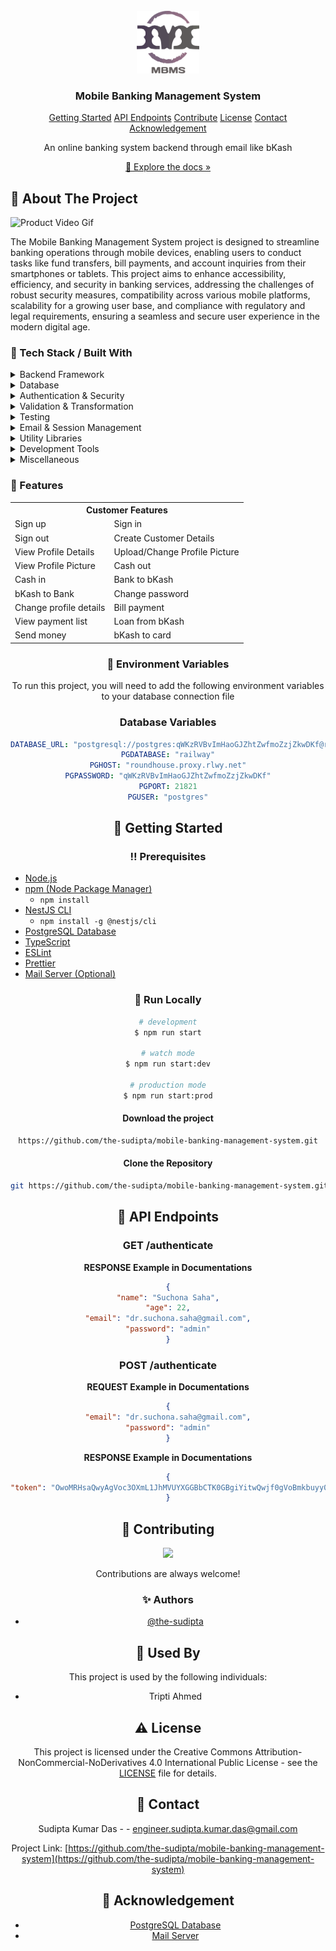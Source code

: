 <br/>
<div align="center">
<a href="#">
<img src="https://raw.githubusercontent.com/the-sudipta/mobile-banking-management-system/main/DOCUMENTATIONS/images/Mobile%20Banking%20Management%20System.png" alt="Logo" width="100" height="100">
</a>
<h3 align="center">Mobile Banking Management System</h3>





<p align="center">
  <a href="#toolbox-getting-started">Getting Started</a> 
  <a href="#pushpin-api-endpoints">API Endpoints</a>
  <a href="#wave-contributing">Contribute</a>
  <a href="#warning-license">License</a>
  <a href="#handshake-contact">Contact</a>
  <a href="#gem-acknowledgement">Acknowledgement</a>
</p>


<p align="center">
An online banking system backend through email like bKash
<br/>
<p align="center">
  <a href="https://github.com/the-sudipta/mobile-banking-management-system/raw/main/DOCUMENTATIONS/Project_Manual_mobile-banking-management-system.pdf" download>📱 Explore the docs »</a>
</p>

<div align="left">

## :star2: About The Project

   ![Product Video Gif](https://github.com/the-sudipta/mobile-banking-management-system/blob/main/DOCUMENTATIONS/images/Mobile%20Banking%20Management%20System%20Backend%20Demo.gif?raw=true)
   
   The Mobile Banking Management System project is designed to streamline banking operations through mobile
   devices, enabling users to conduct tasks like fund transfers, bill payments, and account inquiries from
   their smartphones or tablets. This project aims to enhance accessibility, efficiency, and security in
   banking services, addressing the challenges of robust security measures, compatibility across various
   mobile platforms, scalability for a growing user base, and compliance with regulatory and legal
   requirements, ensuring a seamless and secure user experience in the modern digital age.
   
   
   ### :hammer: Tech Stack / Built With
   
   <div align="left">
      <details> 
        <summary>Backend Framework</summary> 
        <ul>
          <li><a href="https://nestjs.com/">NestJS</a></li>
        </ul> 
      </details>
      <details> 
        <summary>Database</summary> 
        <ul>
          <li><a href="https://typeorm.io/">TypeORM</a></li>
          <li><a href="https://node-postgres.com/">pg (PostgreSQL)</a></li>
        </ul> 
      </details>
      <details> 
        <summary>Authentication & Security</summary> 
        <ul>
          <li><a href="https://www.npmjs.com/package/bcrypt">bcrypt</a></li>
          <li><a href="https://docs.nestjs.com/security/authentication">JWT (JSON Web Token) - @nestjs/jwt</a></li>
        </ul> 
      </details>
      <details> 
        <summary>Validation & Transformation</summary> 
        <ul>
          <li><a href="https://github.com/typestack/class-validator">class-validator</a></li>
          <li><a href="https://github.com/typestack/class-transformer">class-transformer</a></li>
        </ul> 
      </details>
      <details> 
        <summary>Testing</summary> 
        <ul>
          <li><a href="https://jestjs.io/">Jest</a></li>
          <li><a href="https://github.com/visionmedia/supertest">Supertest</a></li>
          <li><a href="https://kulshekhar.github.io/ts-jest/">ts-jest</a></li>
          <li><a href="https://docs.nestjs.com/fundamentals/testing">NestJS Testing - @nestjs/testing</a></li>
        </ul> 
      </details>
      <details> 
        <summary>Email & Session Management</summary> 
        <ul>
          <li><a href="https://nodemailer.com/about/">Nodemailer</a></li>
          <li><a href="https://www.npmjs.com/package/express-session">express-session</a></li>
          <li><a href="https://nestjs-modules.github.io/mailer/docs/">NestJS Mailer Module - @nestjs-modules/mailer</a></li>
        </ul> 
      </details>
      <details> 
        <summary>Utility Libraries</summary> 
        <ul>
          <li><a href="https://www.npmjs.com/package/cors">CORS</a></li>
          <li><a href="https://www.npmjs.com/package/reflect-metadata">reflect-metadata</a></li>
        </ul> 
      </details>
      <details> 
        <summary>Development Tools</summary> 
        <ul>
          <li><a href="https://prettier.io/">Prettier</a></li>
          <li><a href="https://eslint.org/">ESLint</a></li>
          <li><a href="https://www.typescriptlang.org/">TypeScript</a></li>
          <li><a href="https://www.npmjs.com/package/ts-node">ts-node</a></li>
          <li><a href="https://github.com/TypeStrong/ts-loader">ts-loader</a></li>
          <li><a href="https://www.npmjs.com/package/tsconfig-paths">tsconfig-paths</a></li>
        </ul> 
      </details>
      <details> 
        <summary>Miscellaneous</summary> 
        <ul>
          <li><a href="https://rxjs.dev/">RxJS</a></li>
          <li><a href="https://www.npmjs.com/package/source-map-support">source-map-support</a></li>
        </ul> 
      </details>
   </div>
   
   ### :dart: Features
</div>
   <div align="center">
     <table>
       <tr>
         <th colspan="2">Customer Features</th>
       </tr>
       <tr>
         <td>Sign up</td>
         <td>Sign in</td>
       </tr>
       <tr>
         <td>Sign out</td>
         <td>Create Customer Details</td>
       </tr>
       <tr>
         <td>View Profile Details</td>
         <td>Upload/Change Profile Picture</td>
       </tr>
       <tr>
         <td>View Profile Picture</td>
         <td>Cash out</td>
       </tr>
       <tr>
         <td>Cash in</td>
         <td>Bank to bKash</td>
       </tr>
       <tr>
         <td>bKash to Bank</td>
         <td>Change password</td>
       </tr>
       <tr>
         <td>Change profile details</td>
         <td>Bill payment</td>
       </tr>
       <tr>
         <td>View payment list</td>
         <td>Loan from bKash</td>
       </tr>
       <tr>
         <td>Send money</td>
         <td>bKash to card</td>
       </tr>
     </table>
   </div>



### :key: Environment Variables
To run this project, you will need to add the following environment variables to your database connection file

### Database Variables

   ```yaml
   DATABASE_URL: "postgresql://postgres:qWKzRVBvImHaoGJZhtZwfmoZzjZkwDKf@roundhouse.proxy.rlwy.net:21821/railway"
   PGDATABASE: "railway"
   PGHOST: "roundhouse.proxy.rlwy.net"
   PGPASSWORD: "qWKzRVBvImHaoGJZhtZwfmoZzjZkwDKf"
   PGPORT: 21821
   PGUSER: "postgres"

```

## :toolbox: Getting Started

### :bangbang: Prerequisites

   <div align="left">
      <ul>
        <li><a href="https://nodejs.org/en/download/">Node.js</a></li>
        <li><a href="https://nodejs.org/en/download/">npm (Node Package Manager)</a>
          <ul>
            <li><code>npm install</code></li>
          </ul>
        </li>
        <li><a href="https://docs.nestjs.com/cli/overview">NestJS CLI</a>
          <ul>
            <li><code>npm install -g @nestjs/cli</code></li>
          </ul>
        </li>
        <li><a href="https://www.postgresql.org/download/">PostgreSQL Database</a></li>
        <li><a href="https://www.typescriptlang.org/download">TypeScript</a></li>
        <li><a href="https://eslint.org/docs/user-guide/getting-started">ESLint</a></li>
        <li><a href="https://prettier.io/docs/en/install.html">Prettier</a></li>
        <li><a href="https://nodemailer.com/about/">Mail Server (Optional)</a></li>
      </ul>
   </div>

### :running: Run Locally
   ```bash
   # development
   $ npm run start
   
   # watch mode
   $ npm run start:dev
   
   # production mode
   $ npm run start:prod
   ```

#### Download the project

   ```bash
   https://github.com/the-sudipta/mobile-banking-management-system.git
   ```

#### Clone the Repository
   ```bash
   git https://github.com/the-sudipta/mobile-banking-management-system.git
   ```

## :pushpin: API Endpoints
<h3 id="get-auth-detail">GET /authenticate</h3>

**RESPONSE Example in Documentations**
   ```json
   {
   "name": "Suchona Saha",
   "age": 22,
   "email": "dr.suchona.saha@gmail.com",
   "password": "admin"
}
   ```

<h3 id="post-auth-detail">POST /authenticate</h3>

**REQUEST Example in Documentations**
   ```json
   {
   "email": "dr.suchona.saha@gmail.com",
   "password": "admin"
}
   ```

**RESPONSE Example in Documentations**
   ```json
   {
   "token": "OwoMRHsaQwyAgVoc3OXmL1JhMVUYXGGBbCTK0GBgiYitwQwjf0gVoBmkbuyy0pSi"
}
   ```


## :wave: Contributing

   <a href="https://github.com/the-sudipta/mobile-banking-management-system/graphs/contributors"> <img src="https://contrib.rocks/image?repo=Louis3797/awesome-readme-template" /> </a>

Contributions are always welcome!

### :sparkles: Authors
- [@the-sudipta](https://www.github.com/the-sudipta)

## :busts_in_silhouette: Used By

This project is used by the following individuals:

- Tripti Ahmed


## :warning: License

This project is licensed under the Creative Commons Attribution-NonCommercial-NoDerivatives 4.0 International Public License - see the [LICENSE](LICENSE) file for details.

## :handshake: Contact

Sudipta Kumar Das - - engineer.sudipta.kumar.das@gmail.com

Project Link: [https://github.com/the-sudipta/mobile-banking-management-system](https://github.com/the-sudipta/mobile-banking-management-system)

## :gem: Acknowledgement
- [PostgreSQL Database](https://www.postgresql.org/download/)
- [Mail Server](https://nodemailer.com/about/)
